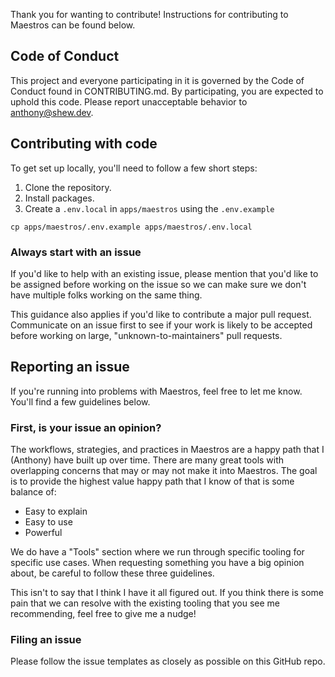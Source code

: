 Thank you for wanting to contribute! Instructions for contributing to Maestros can be found below.

## Code of Conduct

This project and everyone participating in it is governed by the Code of Conduct found in CONTRIBUTING.md. By participating, you are expected to uphold this code. Please report unacceptable behavior to anthony@shew.dev.

## Contributing with code

To get set up locally, you'll need to follow a few short steps:

1. Clone the repository.
2. Install packages.
3. Create a `.env.local` in `apps/maestros` using the `.env.example`

```
cp apps/maestros/.env.example apps/maestros/.env.local
```

### Always start with an issue

If you'd like to help with an existing issue, please mention that you'd like to be assigned before working on the issue so we can make sure we don't have multiple folks working on the same thing.

This guidance also applies if you'd like to contribute a major pull request. Communicate on an issue first to see if your work is likely to be accepted before working on large, "unknown-to-maintainers" pull requests.

## Reporting an issue

If you're running into problems with Maestros, feel free to let me know. You'll find a few guidelines below.

### First, is your issue an opinion?

The workflows, strategies, and practices in Maestros are a happy path that I (Anthony) have built up over time. There are many great tools with overlapping concerns that may or may not make it into Maestros. The goal is to provide the highest value happy path that I know of that is some balance of:

- Easy to explain
- Easy to use
- Powerful

We do have a "Tools" section where we run through specific tooling for specific use cases. When requesting something you have a big opinion about, be careful to follow these three guidelines.

This isn't to say that I think I have it all figured out. If you think there is some pain that we can resolve with the existing tooling that you see me recommending, feel free to give me a nudge!

### Filing an issue

Please follow the issue templates as closely as possible on this GitHub repo.
